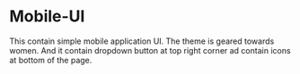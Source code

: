# Mobile-UI
This contain simple mobile application UI. The theme is geared towards women. And it contain dropdown button at top right corner ad contain icons at bottom of the page.

